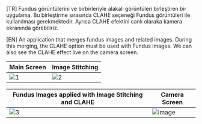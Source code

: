 [TR] Fundus görüntülerini ve birbirleriyle alakalı görüntüleri birleştiren bir uygulama. Bu birleştirme sırasında CLAHE seçeneği Fundus görüntüleri ile kullanılması gerekmektedir. Ayrıca CLAHE efektini canlı olaraka kamera ekranında görebiliriz. 

[EN] An application that merges fundus images and related images. During this merging, the CLAHE option must be used with Fundus images. We can also see the CLAHE effect live on the camera screen. 

| Main Screen                                                                           | Image Stitching |
| ------------------------------------------------------------------------------------- | ------------------------------------------------------------------------------------- |
| ![1](https://github.com/user-attachments/assets/a928c66c-a18a-4476-8597-6d0e7087e0a4) | ![2](https://github.com/user-attachments/assets/d7622e6a-ad8b-4ca4-aac1-25e034b4d339) |

| Fundus Images applied with Image Stitching and CLAHE                                  | Camera Screen |
| ------------------------------------------------------------------------------------- | ------------------------------------------------------------------------------------- |
| ![3](https://github.com/user-attachments/assets/67192aff-e9d8-4c8c-ba84-3d7727e191aa) | ![image](https://github.com/user-attachments/assets/a0a3ec6a-7de3-499f-a33c-0bcafd3e7eeb) |
